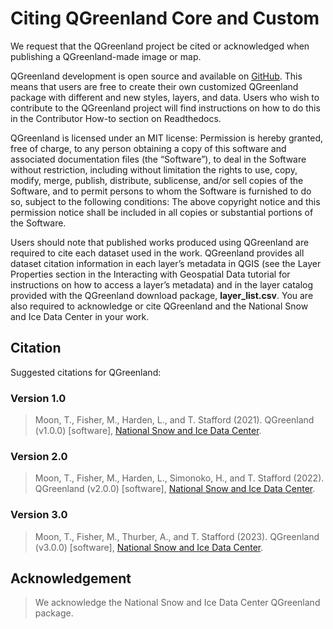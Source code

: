 # Citing QGreenland Core and Custom

We request that the QGreenland project be cited or acknowledged when publishing a
QGreenland-made image or map.

QGreenland development is open source and available on [GitHub](https://github.com/nsidc/qgreenland). 
This means that users are free to create their own customized QGreenland
package with different and new styles, layers, and data. Users who wish to contribute to the
QGreenland project will find instructions on how to do this in the Contributor How-to section
on Readthedocs.

QGreenland is licensed under an MIT license:
Permission is hereby granted, free of charge, to any person obtaining a copy of this software
and associated documentation files (the “Software”), to deal in the Software without restriction,
including without limitation the rights to use, copy, modify, merge, publish, distribute,
sublicense, and/or sell copies of the Software, and to permit persons to whom the Software
is furnished to do so, subject to the following conditions: The above copyright notice and this
permission notice shall be included in all copies or substantial portions of the Software.

Users should note that published works produced using QGreenland are required to cite
each dataset used in the work. QGreenland provides all dataset citation information in each
layer’s metadata in QGIS (see the Layer Properties section in the Interacting with Geospatial 
Data tutorial for instructions on how to access a layer’s metadata) and in the layer catalog
provided with the QGreenland download package, **layer_list.csv**. You are also required to 
acknowledge or cite QGreenland and the National Snow and Ice Data Center in your work.

## Citation

Suggested citations for QGreenland:


### Version 1.0

> Moon, T., Fisher, M., Harden, L., and T. Stafford (2021). QGreenland (v1.0.0) [software],
> [National Snow and Ice Data Center](https://qgreenland.org/).


### Version 2.0

> Moon, T., Fisher, M., Harden, L., Simonoko, H., and T. Stafford (2022). QGreenland (v2.0.0) [software],
> [National Snow and Ice Data Center](https://qgreenland.org/).


### Version 3.0

> Moon, T., Fisher, M., Thurber, A., and T. Stafford (2023). QGreenland (v3.0.0) [software],
> [National Snow and Ice Data Center](https://qgreenland.org/).


## Acknowledgement

> We acknowledge the National Snow and Ice Data Center QGreenland package. 
